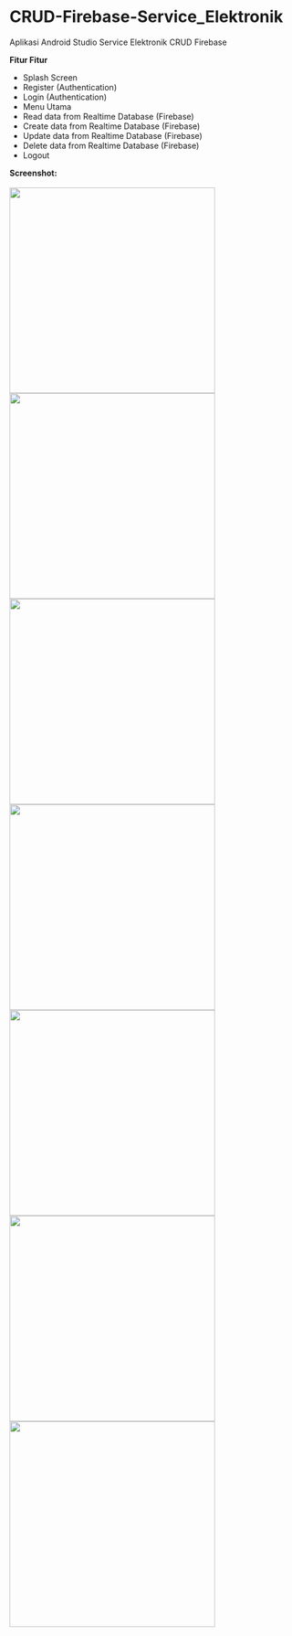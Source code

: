 # CRUD-Firebase-Service_Elektronik

Aplikasi Android Studio Service Elektronik CRUD Firebase 

<b>Fitur Fitur</b>
<ul>
  <li>Splash Screen</li>
  <li>Register (Authentication)</li>
  <li>Login (Authentication)</li>
  <li>Menu Utama</li>
  <li>Read data from Realtime Database (Firebase)</li>
  <li>Create data from Realtime Database (Firebase)</li>
  <li>Update data from Realtime Database (Firebase)</li>
  <li>Delete data from Realtime Database (Firebase)</li>
  <li>Logout</li>
</ul>

<b>Screenshot:</b><br/><br/>
<img src='https://i.postimg.cc/ncvLnrKz/Screenshot-2022-02-01-12-42-37-980-com-service-elektronik-sarana.jpg' height='360px'/>
<img src='https://i.postimg.cc/Y91Ph5d1/Screenshot-2022-02-01-12-42-31-604-com-service-elektronik-sarana.jpg' height='360px'/>
<img src='https://i.postimg.cc/639rfF9V/Screenshot-2022-02-01-12-42-42-355-com-service-elektronik-sarana.jpg' height='360px'/>
<img src='https://i.postimg.cc/C5bfyNLM/Screenshot-2022-02-01-12-42-58-696-com-service-elektronik-sarana.jpg' height='360px'/><br/>
<img src='https://i.postimg.cc/MGcH2D9k/Screenshot-2022-02-01-12-43-10-859-com-service-elektronik-sarana.jpg' height='360px'/>
<img src='https://i.postimg.cc/1tQQCcTr/Screenshot-2022-02-01-12-45-35-034-com-service-elektronik-sarana.jpg' height='360px'/>
<img src='https://i.postimg.cc/W32yq9CC/Screenshot-2022-02-01-12-45-41-582-com-service-elektronik-sarana.jpg' height='360px'/>
